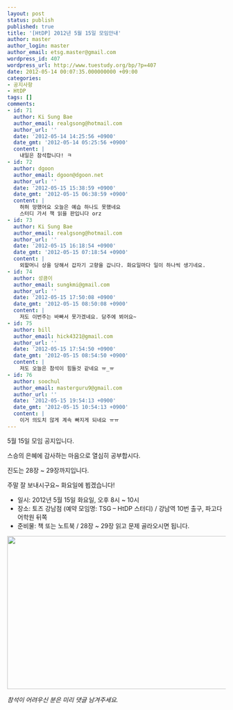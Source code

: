 ```yaml
---
layout: post
status: publish
published: true
title: '[HtDP] 2012년 5월 15일 모임안내'
author: master
author_login: master
author_email: etsg.master@gmail.com
wordpress_id: 407
wordpress_url: http://www.tuestudy.org/bp/?p=407
date: 2012-05-14 00:07:35.000000000 +09:00
categories:
- 공지사항
- HtDP
tags: []
comments:
- id: 71
  author: Ki Sung Bae
  author_email: realgsong@hotmail.com
  author_url: ''
  date: '2012-05-14 14:25:56 +0900'
  date_gmt: '2012-05-14 05:25:56 +0900'
  content: |
    내일은 참석합니다! ㅋ
- id: 72
  author: dgoon
  author_email: dgoon@dgoon.net
  author_url: ''
  date: '2012-05-15 15:38:59 +0900'
  date_gmt: '2012-05-15 06:38:59 +0900'
  content: |
    허허 망했어요 오늘은 예습 하나도 못했네요
    스터디 가서 책 읽을 판입니다 orz
- id: 73
  author: Ki Sung Bae
  author_email: realgsong@hotmail.com
  author_url: ''
  date: '2012-05-15 16:18:54 +0900'
  date_gmt: '2012-05-15 07:18:54 +0900'
  content: |
    외할머니 상을 당해서 갑자기 고향을 갑니다. 화요일마다 일이 하나씩 생기네요.
- id: 74
  author: 성큼이
  author_email: sungkmi@gmail.com
  author_url: ''
  date: '2012-05-15 17:50:08 +0900'
  date_gmt: '2012-05-15 08:50:08 +0900'
  content: |
    저도 이번주는 바빠서 못가겠네요. 담주에 뵈어요~
- id: 75
  author: bill
  author_email: hick4321@gmail.com
  author_url: ''
  date: '2012-05-15 17:54:50 +0900'
  date_gmt: '2012-05-15 08:54:50 +0900'
  content: |
    저도 오늘은 참석이 힘들것 같네요 ㅠ_ㅠ
- id: 76
  author: soochul
  author_email: masterguru9@gmail.com
  author_url: ''
  date: '2012-05-15 19:54:13 +0900'
  date_gmt: '2012-05-15 10:54:13 +0900'
  content: |
    이거 의도치 않게 계속 빠지게 되네요 ㅠㅠ
---
```

<p>5월 15일 모임 공지입니다.</p>

<p>스승의 은혜에 감사하는 마음으로 열심히 공부합시다.</p>

<p>진도는 28장 ~ 29장까지입니다.</p>

<p>주말 잘 보내시구요~ 화요일에 뵙겠습니다!</p>

<ul>
<li>일시: 2012년 5월 15일 화요일, 오후 8시 ~ 10시</li>
<li>장소: 토즈 강남점 (예약 모임명: TSG – HtDP 스터디) / 강남역 10번 출구, 파고다 어학원 뒤쪽</li>
<li>준비물: 책 또는 노트북 / 28장 ~ 29장 읽고 문제 골라오시면 됩니다.</li>
</ul>

<p><a href="http://www.tuestudy.org/bp/wp-content/uploads/2012/02/toz_kangnam.png"><img src="http://www.tuestudy.org/bp/wp-content/uploads/2012/02/toz_kangnam.png" alt="" title="토즈 강남점" width="715" height="353" class="alignnone size-full wp-image-79" /></a></p>

<p><em>참석이 어려우신 분은 미리 댓글 남겨주세요.</em></p>

